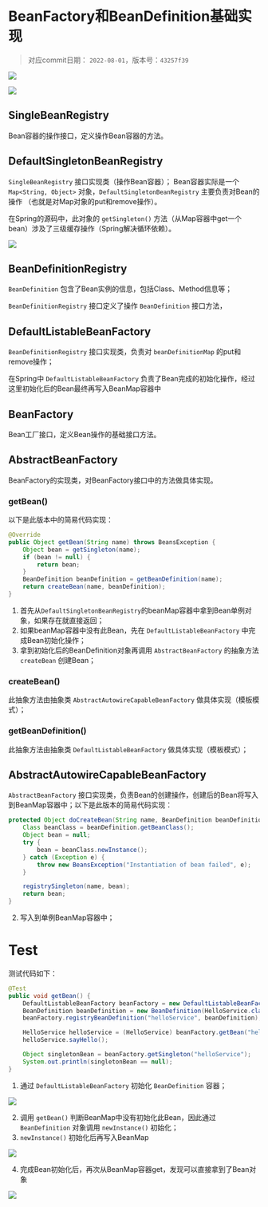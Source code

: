 
# BeanFactory和BeanDefinition基础实现

> 对应commit日期： `2022-08-01`，版本号：`43257f39`

![](imgs/MIK-Jq83Ca.png)

![](imgs/MIK-1tIhE6.png)

## SingleBeanRegistry<interface>

Bean容器的操作接口，定义操作Bean容器的方法。

## DefaultSingletonBeanRegistry

`SingleBeanRegistry` 接口实现类（操作Bean容器）；
Bean容器实际是一个 `Map<String, Object>` 对象，`DefaultSingletonBeanRegistry` 主要负责对Bean的操作
（也就是对Map对象的put和remove操作）。

在Spring的源码中，此对象的 `getSingleton()` 方法（从Map容器中get一个bean）涉及了三级缓存操作（Spring解决循环依赖）。

![](imgs/MIK-SnembD.png)

## BeanDefinitionRegistry<interface>

`BeanDefinition` 包含了Bean实例的信息，包括Class、Method信息等；

`BeanDefinitionRegistry` 接口定义了操作 `BeanDefinition` 接口方法，

## DefaultListableBeanFactory

`BeanDefinitionRegistry` 接口实现类，负责对 `beanDefinitionMap` 的put和remove操作；

在Spring中 `DefaultListableBeanFactory` 负责了Bean完成的初始化操作，经过这里初始化后的Bean最终再写入BeanMap容器中

## BeanFactory<interface>

Bean工厂接口，定义Bean操作的基础接口方法。

## AbstractBeanFactory

BeanFactory的实现类，对BeanFactory接口中的方法做具体实现。

### getBean()

以下是此版本中的简易代码实现：

```java
@Override
public Object getBean(String name) throws BeansException {
    Object bean = getSingleton(name);
    if (bean != null) {
        return bean;
    }
    BeanDefinition beanDefinition = getBeanDefinition(name);
    return createBean(name, beanDefinition);
}
```

1. 首先从`DefaultSingletonBeanRegistry`的beanMap容器中拿到Bean单例对象，如果存在就直接返回；
2. 如果beanMap容器中没有此Bean，先在 `DefaultListableBeanFactory` 中完成Bean初始化操作；
3. 拿到初始化后的BeanDefinition对象再调用 `AbstractBeanFactory` 的抽象方法 `createBean` 创建Bean；

### createBean() 

此抽象方法由抽象类 `AbstractAutowireCapableBeanFactory` 做具体实现（模板模式）；

### getBeanDefinition()

此抽象方法由抽象类 `DefaultListableBeanFactory` 做具体实现（模板模式）；

## AbstractAutowireCapableBeanFactory

`AbstractBeanFactory` 接口实现类，负责Bean的创建操作，创建后的Bean将写入到BeanMap容器中；以下是此版本的简易代码实现：

```java
protected Object doCreateBean(String name, BeanDefinition beanDefinition) {
    Class beanClass = beanDefinition.getBeanClass();
    Object bean = null;
    try {
        bean = beanClass.newInstance();
    } catch (Exception e) {
        throw new BeansException("Instantiation of bean failed", e);
    }

    registrySingleton(name, bean);
    return bean;
}
```


2. 写入到单例BeanMap容器中；

# Test

测试代码如下：

```java
@Test
public void getBean() {
    DefaultListableBeanFactory beanFactory = new DefaultListableBeanFactory();
    BeanDefinition beanDefinition = new BeanDefinition(HelloService.class);
    beanFactory.registryBeanDefinition("helloService", beanDefinition);

    HelloService helloService = (HelloService) beanFactory.getBean("helloService");
    helloService.sayHello();

    Object singletonBean = beanFactory.getSingleton("helloService");
    System.out.println(singletonBean == null);
}
```

1. 通过 `DefaultListableBeanFactory` 初始化 `BeanDefinition` 容器；

![](imgs/MIK-hSf5g0.png)

2. 调用 `getBean()` 判断BeanMap中没有初始化此Bean，因此通过 `BeanDefinition` 对象调用 `newInstance()` 初始化；
3. `newInstance()` 初始化后再写入BeanMap

![](imgs/MIK-RascOE.png)

4. 完成Bean初始化后，再次从BeanMap容器get，发现可以直接拿到了Bean对象

![](imgs/MIK-sjJPJc.png)


